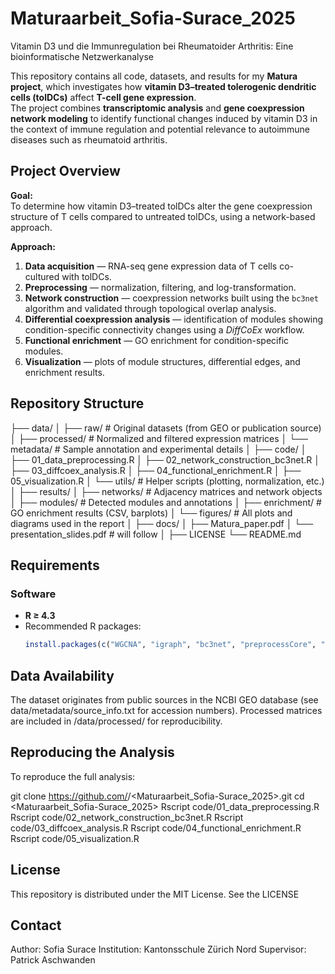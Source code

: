 # Maturaarbeit_Sofia-Surace_2025
Vitamin D3 und die Immunregulation bei Rheumatoider Arthritis: Eine bioinformatische Netzwerkanalyse

This repository contains all code, datasets, and results for my **Matura project**, which investigates how **vitamin D3–treated tolerogenic dendritic cells (tolDCs)** affect **T-cell gene expression**.  
The project combines **transcriptomic analysis** and **gene coexpression network modeling** to identify functional changes induced by vitamin D3 in the context of immune regulation and potential relevance to autoimmune diseases such as rheumatoid arthritis.


## Project Overview

**Goal:**  
To determine how vitamin D3–treated tolDCs alter the gene coexpression structure of T cells compared to untreated tolDCs, using a network-based approach.

**Approach:**
1. **Data acquisition** — RNA-seq gene expression data of T cells co-cultured with tolDCs.  
2. **Preprocessing** — normalization, filtering, and log-transformation.  
3. **Network construction** — coexpression networks built using the `bc3net` algorithm and validated through topological overlap analysis.  
4. **Differential coexpression analysis** — identification of modules showing condition-specific connectivity changes using a *DiffCoEx* workflow.  
5. **Functional enrichment** — GO enrichment for condition-specific modules.  
6. **Visualization** — plots of module structures, differential edges, and enrichment results.


## Repository Structure
├── data/
│ ├── raw/ # Original datasets (from GEO or publication source)
│ ├── processed/ # Normalized and filtered expression matrices
│ └── metadata/ # Sample annotation and experimental details
│
├── code/
│ ├── 01_data_preprocessing.R
│ ├── 02_network_construction_bc3net.R
│ ├── 03_diffcoex_analysis.R
│ ├── 04_functional_enrichment.R
│ ├── 05_visualization.R
│ └── utils/ # Helper scripts (plotting, normalization, etc.)
│
├── results/
│ ├── networks/ # Adjacency matrices and network objects
│ ├── modules/ # Detected modules and annotations
│ ├── enrichment/ # GO enrichment results (CSV, barplots)
│ └── figures/ # All plots and diagrams used in the report
│
├── docs/
│ ├── Matura_paper.pdf
│ └── presentation_slides.pdf # will follow
│
├── LICENSE
└── README.md


## Requirements

### Software
- **R ≥ 4.3**
- Recommended R packages:
  ```R
  install.packages(c("WGCNA", "igraph", "bc3net", "preprocessCore", "clusterProfiler", "org.Hs.eg.db"))


## Data Availability

The dataset originates from public sources in the NCBI GEO database (see data/metadata/source_info.txt for accession numbers).
Processed matrices are included in /data/processed/ for reproducibility.


## Reproducing the Analysis

To reproduce the full analysis:

git clone https://github.com/<py-sofia>/<Maturaarbeit_Sofia-Surace_2025>.git
cd <Maturaarbeit_Sofia-Surace_2025>
Rscript code/01_data_preprocessing.R
Rscript code/02_network_construction_bc3net.R
Rscript code/03_diffcoex_analysis.R
Rscript code/04_functional_enrichment.R
Rscript code/05_visualization.R



## License

This repository is distributed under the MIT License.
See the LICENSE


## Contact

Author: Sofia Surace
Institution: Kantonsschule Zürich Nord
Supervisor: Patrick Aschwanden
